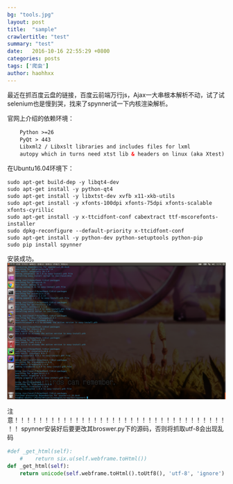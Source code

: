 ```yaml
---
bg: "tools.jpg"
layout: post
title:  "sample"
crawlertitle: "test"
summary: "test"
date:   2016-10-16 22:55:29 +0800
categories: posts
tags: ['爬虫']
author: haohhxx
---
```


最近在抓百度云盘的链接，百度云前端万行js，Ajax一大串根本解析不动，试了试selenium也是慢到哭，找来了spynner试一下内核渲染解析。

官网上介绍的依赖环境：
```html
    Python >=26
    PyQt > 443
    Libxml2 / Libxslt libraries and includes files for lxml
    autopy which in turns need xtst lib & headers on linux (aka Xtest)
```
在Ubuntu16.04环境下：
```shell
sudo apt-get build-dep -y libqt4-dev
sudo apt-get install -y python-qt4
sudo apt-get install -y libxtst-dev xvfb x11-xkb-utils
sudo apt-get install -y xfonts-100dpi xfonts-75dpi xfonts-scalable xfonts-cyrillic
sudo apt-get install -y x-ttcidfont-conf cabextract ttf-mscorefonts-installer
sudo dpkg-reconfigure --default-priority x-ttcidfont-conf
sudo apt-get install -y python-dev python-setuptools python-pip
sudo pip install spynner
```
安装成功。
![](/assets/images/postimage/20160829121733_518.png)

注意！！！！！！！！！！！！！！！！！！！！！！！！！！！！！！！！！！！！！
spynner安装好后要更改其broswer.py下的源码，否则将抓取utf-8会出现乱码
```python
#def _get_html(self):
    #    return six.u(self.webframe.toHtml())
def _get_html(self):
	return unicode(self.webframe.toHtml().toUtf8(), 'utf-8', 'ignore')
```
